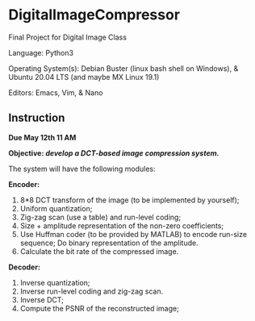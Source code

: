 # DigitalImageCompressor
Final Project for Digital Image Class

Language: Python3

Operating System(s): Debian Buster (linux bash shell on Windows), & Ubuntu 20.04 LTS (and maybe MX Linux 19.1)

Editors: Emacs, Vim, & Nano

## Instruction

**Due May 12th 11 AM**

**Objective: _develop a DCT-based image compression system._**

The system will have the following modules:

**Encoder:**

1. 8*8 DCT transform of the image (to be implemented by yourself);
2. Uniform quantization;
3. Zig-zag scan (use a table) and run-level coding;
4. Size + amplitude representation of the non-zero coefficients;
5. Use Huffman coder (to be provided by MATLAB) to encode run-size sequence; Do binary representation of the amplitude.
6. Calculate the bit rate of the compressed image.

**Decoder:**

1. Inverse quantization;
2. Inverse run-level coding and zig-zag scan.
3. Inverse DCT;
4. Compute the PSNR of the reconstructed image;
